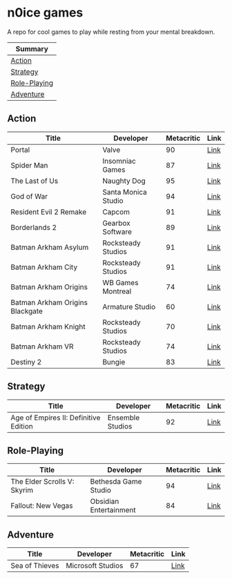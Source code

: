 # n0ice games
A repo for cool games to play while resting from your mental breakdown.

|Summary|
|---|
|[Action](#action)|
|[Strategy](#strategy)
|[Role-Playing](#role-playing)
|[Adventure](#Adventure)

## Action
|Title|Developer|Metacritic|Link
|---|---|---|---|
|Portal|Valve|90|[Link](https://store.steampowered.com/app/400/Portal/)|
|Spider Man|Insomniac Games|87|[Link](https://store.playstation.com/pt-br/product/UP9000-CUSA02299_00-MARVELSSMGOTY000)
|The Last of Us|Naughty Dog|95|[Link](https://store.playstation.com/pt-br/product/UP9000-CUSA00552_00-THELASTOFUS00000)|
|God of War|Santa Monica Studio|94|[Link](https://store.playstation.com/pt-br/product/UP9000-CUSA07408_00-00000000GODOFWAR)|
|Resident Evil 2 Remake|Capcom|91|[Link](https://store.playstation.com/pt-br/product/UP0102-CUSA09193_00-BH2R000000000001)|
|Borderlands 2|Gearbox Software|89|[Link](https://store.steampowered.com/app/49520/Borderlands_2/)|
|Batman Arkham Asylum|Rocksteady Studios|91|[Link](https://store.steampowered.com/app/35140/Batman_Arkham_Asylum_Game_of_the_Year_Edition/)|
|Batman Arkham City|Rocksteady Studios|91|[Link](https://store.steampowered.com/app/200260/Batman_Arkham_City__Game_of_the_Year_Edition/)|
|Batman Arkham Origins|WB Games Montreal|74|[Link](https://store.steampowered.com/app/209000/Batman_Arkham_Origins/)|
|Batman Arkham Origins Blackgate|Armature Studio|60|[Link](https://store.steampowered.com/app/267490/Batman_Arkham_Origins_Blackgate__Deluxe_Edition/)|
|Batman Arkham Knight|Rocksteady Studios|70|[Link](https://store.steampowered.com/app/208650/Batman_Arkham_Knight/)|
|Batman Arkham VR|Rocksteady Studios|74|[Link](https://store.steampowered.com/app/502820/Batman_Arkham_VR/)|
|Destiny 2|Bungie|83|[Link](https://store.steampowered.com/app/1085660/Destiny_2/)|

## Strategy
|Title|Developer|Metacritic|Link
|---|---|---|---|
|Age of Empires II: Definitive Edition|Ensemble Studios|92|[Link](https://www.ageofempires.com/games/aoeiide/)|

## Role-Playing
|Title|Developer|Metacritic|Link|
|---|---|---|---|
|The Elder Scrolls V: Skyrim|Bethesda Game Studio|94|[Link](https://store.steampowered.com/app/72850/The_Elder_Scrolls_V_Skyrim/)|
|Fallout: New Vegas|Obsidian Entertainment|84|[Link](https://store.steampowered.com/app/22380/Fallout_New_Vegas/)|

## Adventure
|Title|Developer|Metacritic|Link|
|---|---|---|---|
|Sea of Thieves|Microsoft Studios|67|[Link](https://www.microsoft.com/en-nz/store/r/sea-of-thieves-anniversary-edition/9pcd5s0dmf5z?rtc=1&wa=wsignin1.0&activetab=pivot:overviewtab)|
